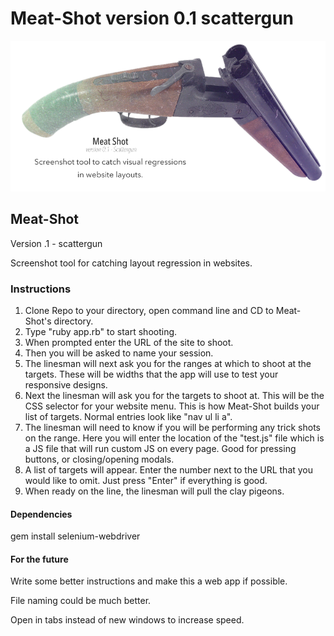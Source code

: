 Meat-Shot version 0.1 scattergun
===========
<img src ="https://raw.githubusercontent.com/ArledgeMike/meatshot/master/images/meat-shot-cover.png" />


<h2>Meat-Shot</h2> <p>Version .1 - scattergun</p>
<p>Screenshot tool for catching layout regression in websites.</p>

<h3>Instructions</h3>
<ol>
<li>Clone Repo to your directory, open command line and CD to Meat-Shot's directory.</li>
<li>Type "ruby app.rb" to start shooting.</li>
<li>When prompted enter the URL of the site to shoot.</li>
<li>Then you will be asked to name your session.</li>
<li>The linesman will next ask you for the ranges at which to shoot at the targets. These will be widths that the app will use to test your responsive designs.</li>
<li>Next the linesman will ask you for the targets to shoot at. This will be the CSS selector for your website menu. This is how Meat-Shot builds your list of targets. Normal entries look like "nav ul li a".</li>
<li>The linesman will need to know if you will be performing any trick shots on the range. Here you will enter the location of the "test.js" file which is a JS file that will run custom JS on every page. Good for pressing buttons, or closing/opening modals.</li>
<li>A list of targets will appear. Enter the number next to the URL that you would like to omit. Just press "Enter" if everything is good.</li>
<li>When ready on the line, the linesman will pull the clay pigeons.</li>
</ol>

<h4>Dependencies</h4>
<p>gem install selenium-webdriver</p>

<h4>For the future</h4>
<p>Write some better instructions and make this a web app if possible.</p>
<p>File naming could be much better.</p>
<p>Open in tabs instead of new windows to increase speed.</p>

